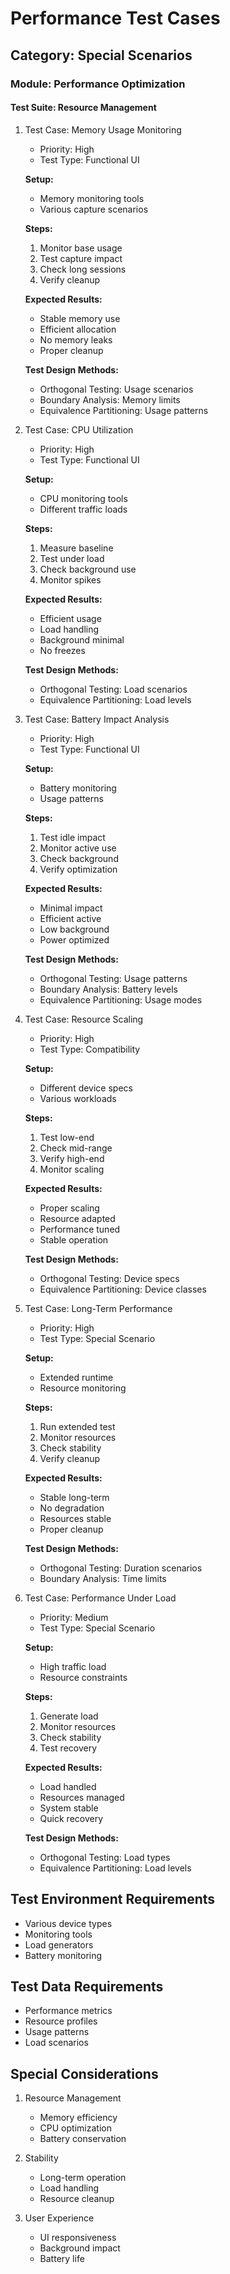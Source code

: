 # Performance Test Cases

## Category: Special Scenarios
### Module: Performance Optimization
#### Test Suite: Resource Management

1. Test Case: Memory Usage Monitoring
   - Priority: High
   - Test Type: Functional UI
   
   **Setup:**
   - Memory monitoring tools
   - Various capture scenarios
   
   **Steps:**
   1. Monitor base usage
   2. Test capture impact
   3. Check long sessions
   4. Verify cleanup
   
   **Expected Results:**
   - Stable memory use
   - Efficient allocation
   - No memory leaks
   - Proper cleanup
   
   **Test Design Methods:**
   - Orthogonal Testing: Usage scenarios
   - Boundary Analysis: Memory limits
   - Equivalence Partitioning: Usage patterns

2. Test Case: CPU Utilization
   - Priority: High
   - Test Type: Functional UI
   
   **Setup:**
   - CPU monitoring tools
   - Different traffic loads
   
   **Steps:**
   1. Measure baseline
   2. Test under load
   3. Check background use
   4. Monitor spikes
   
   **Expected Results:**
   - Efficient usage
   - Load handling
   - Background minimal
   - No freezes
   
   **Test Design Methods:**
   - Orthogonal Testing: Load scenarios
   - Equivalence Partitioning: Load levels

3. Test Case: Battery Impact Analysis
   - Priority: High
   - Test Type: Functional UI
   
   **Setup:**
   - Battery monitoring
   - Usage patterns
   
   **Steps:**
   1. Test idle impact
   2. Monitor active use
   3. Check background
   4. Verify optimization
   
   **Expected Results:**
   - Minimal impact
   - Efficient active
   - Low background
   - Power optimized
   
   **Test Design Methods:**
   - Orthogonal Testing: Usage patterns
   - Boundary Analysis: Battery levels
   - Equivalence Partitioning: Usage modes

4. Test Case: Resource Scaling
   - Priority: High
   - Test Type: Compatibility
   
   **Setup:**
   - Different device specs
   - Various workloads
   
   **Steps:**
   1. Test low-end
   2. Check mid-range
   3. Verify high-end
   4. Monitor scaling
   
   **Expected Results:**
   - Proper scaling
   - Resource adapted
   - Performance tuned
   - Stable operation
   
   **Test Design Methods:**
   - Orthogonal Testing: Device specs
   - Equivalence Partitioning: Device classes

5. Test Case: Long-Term Performance
   - Priority: High
   - Test Type: Special Scenario
   
   **Setup:**
   - Extended runtime
   - Resource monitoring
   
   **Steps:**
   1. Run extended test
   2. Monitor resources
   3. Check stability
   4. Verify cleanup
   
   **Expected Results:**
   - Stable long-term
   - No degradation
   - Resources stable
   - Proper cleanup
   
   **Test Design Methods:**
   - Orthogonal Testing: Duration scenarios
   - Boundary Analysis: Time limits

6. Test Case: Performance Under Load
   - Priority: Medium
   - Test Type: Special Scenario
   
   **Setup:**
   - High traffic load
   - Resource constraints
   
   **Steps:**
   1. Generate load
   2. Monitor resources
   3. Check stability
   4. Test recovery
   
   **Expected Results:**
   - Load handled
   - Resources managed
   - System stable
   - Quick recovery
   
   **Test Design Methods:**
   - Orthogonal Testing: Load types
   - Equivalence Partitioning: Load levels

## Test Environment Requirements
- Various device types
- Monitoring tools
- Load generators
- Battery monitoring

## Test Data Requirements
- Performance metrics
- Resource profiles
- Usage patterns
- Load scenarios

## Special Considerations
1. Resource Management
   - Memory efficiency
   - CPU optimization
   - Battery conservation

2. Stability
   - Long-term operation
   - Load handling
   - Resource cleanup

3. User Experience
   - UI responsiveness
   - Background impact
   - Battery life
